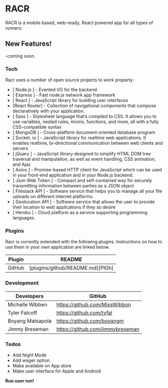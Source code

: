 # RACR

RACR is a mobile based, web-ready, React powered app for all types of runners.


## New Features!

-coming soon.

### Tech

Racr uses a number of open source projects to work properly:

* [ Node.js ] - Evented I/O for the backend
* [ Express ] - Fast node.js network app framework
* [ React ] - JavaScript library for building user interfaces
* [React Router] - Collection of navigational components that compose declaratively with your application.
* [ Sass ] - Stylesheet language that’s compiled to CSS. It allows you to use variables, nested rules, mixins, functions, and more, all with a fully CSS-compatible syntax
* [ MongoDB ] - Cross-platform document-oriented database program
* [ Socket. io ] - JavaScript library for realtime web applications. It enables realtime, bi-directional communication between web clients and servers
* [ jQuary ] - JavaScript library designed to simplify HTML DOM tree traversal and manipulation, as well as event handling, CSS animation, and Ajax
* [ Axios ] - Promise-based HTTP client for JavaScript which can be used in your front-end application and in your Node.js backend.
* [ Json Web Token ] - Compact and self-contained way for securely transmitting information between parties as a JSON object
* [ Filestack API ] - Software service that helps you to manage all your file uploads on different internet platforms.
* [ Geolocation API ] - Software service that allows the user to provide their location to web applications if they so desire
* [ Heroku ] -  Cloud platform as a service supporting programming languages.
### Plugins

Racr is currently extended with the following plugins. Instructions on how to use them in your own application are linked below.

| Plugin | README                           |
|--------|----------------------------------|
| GitHub | [plugins/github/README.md][PlGh] |

### Development
| Developers       | GitHub                           |
|------------------|----------------------------------|
| Michelle Wibben  | https://github.com/MissWibbon    |
| Tyler Falcoff    | https://github.com/tyfal         |
| Boyang Matsapola | https://github.com/boyangm       |
| Jimmy Breseman   | https://github.com/jimmybreseman |

### Todos

- Add Night Mode 
- Add wager option
- Make available on App store
- Make user interface for Apple and Android


**Run user run!**
